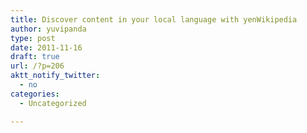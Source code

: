 ```yaml
---
title: Discover content in your local language with yenWikipedia
author: yuvipanda
type: post
date: 2011-11-16
draft: true
url: /?p=206
aktt_notify_twitter:
  - no
categories:
  - Uncategorized

---
```

